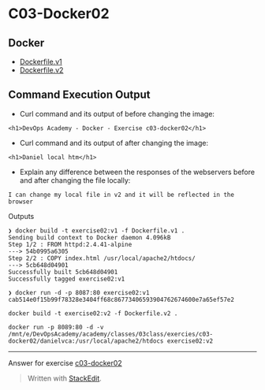 ﻿
# C03-Docker02

## Docker 
- [Dockerfile.v1](Dockerfile.v1)
- [Dockerfile.v2](Dockerfile.v2)

## Command Execution Output
- Curl command and its output of before changing the image:
```
<h1>DevOps Academy - Docker - Exercise c03-docker02</h1>
```

- Curl command and its output of after changing the image:
```
<h1>Daniel local htm</h1>
```

- Explain any difference between the responses of the webservers before and after changing the file locally:
```
I can change my local file in v2 and it will be reflected in the browser
```
Outputs

```
❯ docker build -t exercise02:v1 -f Dockerfile.v1 .  
Sending build context to Docker daemon 4.096kB  
Step 1/2 : FROM httpd:2.4.41-alpine  
---> 54b0995a6305  
Step 2/2 : COPY index.html /usr/local/apache2/htdocs/  
---> 5cb648d04901  
Successfully built 5cb648d04901  
Successfully tagged exercise02:v1  

❯ docker run -d -p 8087:80 exercise02:v1  
cab514e0f15b99f78328e3404ff68c86773406593904762674600e7a65ef57e2

docker build -t exercise02:v2 -f Dockerfile.v2 .

docker run -p 8089:80 -d -v /mnt/e/DevOpsAcademy/academy/classes/03class/exercies/c03-docker02/danielvca:/usr/local/apache2/htdocs exercise02:v2
```


<!-- Don't change anything below this point-->
<!-- Before commiting, remove both commented lines--> 
***
Answer for exercise [c03-docker02](https://github.com/devopsacademyau/academy/blob/af3225a3436f263164e8daebc6bbd1ef3122b900/classes/03class/exercises/c03-docker02/README.md)

> Written with [StackEdit](https://stackedit.io/).
